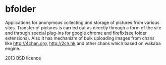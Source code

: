 # bfolder

Applications for anonymous collecting and storage of pictures from various sites.
Transfer of pictures is carried out as directly through a form of the site 
and through special plug-ins for google chrome and firefix(see folder extensions).
Also it has mechanizm of bulk uploading images from chans like http://4chan.org, http://2ch.hk and other
chans which based on wakaba engine.

2013 BSD licence
